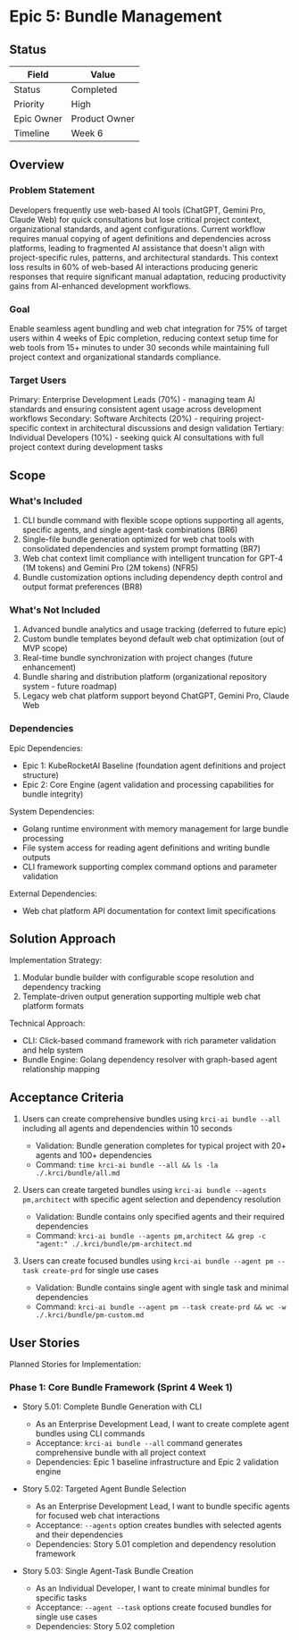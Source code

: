 # Epic 5: Bundle Management

## Status

| Field                | Value                    |
|----------------------|--------------------------|
| Status               | Completed                |
| Priority             | High                     |
| Epic Owner           | Product Owner            |
| Timeline             | Week 6                   |

## Overview

### Problem Statement

Developers frequently use web-based AI tools (ChatGPT, Gemini Pro, Claude Web) for quick consultations but lose critical project context, organizational standards, and agent configurations. Current workflow requires manual copying of agent definitions and dependencies across platforms, leading to fragmented AI assistance that doesn't align with project-specific rules, patterns, and architectural standards. This context loss results in 60% of web-based AI interactions producing generic responses that require significant manual adaptation, reducing productivity gains from AI-enhanced development workflows.

### Goal

Enable seamless agent bundling and web chat integration for 75% of target users within 4 weeks of Epic completion, reducing context setup time for web tools from 15+ minutes to under 30 seconds while maintaining full project context and organizational standards compliance.

### Target Users

Primary: Enterprise Development Leads (70%) - managing team AI standards and ensuring consistent agent usage across development workflows
Secondary: Software Architects (20%) - requiring project-specific context in architectural discussions and design validation
Tertiary: Individual Developers (10%) - seeking quick AI consultations with full project context during development tasks

## Scope

### What's Included

1. CLI bundle command with flexible scope options supporting all agents, specific agents, and single agent-task combinations (BR6)
2. Single-file bundle generation optimized for web chat tools with consolidated dependencies and system prompt formatting (BR7)
3. Web chat context limit compliance with intelligent truncation for GPT-4 (1M tokens) and Gemini Pro (2M tokens) (NFR5)
4. Bundle customization options including dependency depth control and output format preferences (BR8)

### What's Not Included

1. Advanced bundle analytics and usage tracking (deferred to future epic)
2. Custom bundle templates beyond default web chat optimization (out of MVP scope)
3. Real-time bundle synchronization with project changes (future enhancement)
4. Bundle sharing and distribution platform (organizational repository system - future roadmap)
5. Legacy web chat platform support beyond ChatGPT, Gemini Pro, Claude Web

### Dependencies

Epic Dependencies:

- Epic 1: KubeRocketAI Baseline (foundation agent definitions and project structure)
- Epic 2: Core Engine (agent validation and processing capabilities for bundle integrity)

System Dependencies:

- Golang runtime environment with memory management for large bundle processing
- File system access for reading agent definitions and writing bundle outputs
- CLI framework supporting complex command options and parameter validation

External Dependencies:

- Web chat platform API documentation for context limit specifications

## Solution Approach

Implementation Strategy:

1. Modular bundle builder with configurable scope resolution and dependency tracking
2. Template-driven output generation supporting multiple web chat platform formats

Technical Approach:

- CLI: Click-based command framework with rich parameter validation and help system
- Bundle Engine: Golang dependency resolver with graph-based agent relationship mapping

## Acceptance Criteria

1. Users can create comprehensive bundles using `krci-ai bundle --all` including all agents and dependencies within 10 seconds
   - Validation: Bundle generation completes for typical project with 20+ agents and 100+ dependencies
   - Command: `time krci-ai bundle --all && ls -la ./.krci/bundle/all.md`

2. Users can create targeted bundles using `krci-ai bundle --agents pm,architect` with specific agent selection and dependency resolution
   - Validation: Bundle contains only specified agents and their required dependencies
   - Command: `krci-ai bundle --agents pm,architect && grep -c "agent:" ./.krci/bundle/pm-architect.md`

3. Users can create focused bundles using `krci-ai bundle --agent pm --task create-prd` for single use cases
   - Validation: Bundle contains single agent with single task and minimal dependencies
   - Command: `krci-ai bundle --agent pm --task create-prd && wc -w ./.krci/bundle/pm-custom.md`

## User Stories

Planned Stories for Implementation:

### Phase 1: Core Bundle Framework (Sprint 4 Week 1)

- Story 5.01: Complete Bundle Generation with CLI
  - As an Enterprise Development Lead, I want to create complete agent bundles using CLI commands
  - Acceptance: `krci-ai bundle --all` command generates comprehensive bundle with all project context
  - Dependencies: Epic 1 baseline infrastructure and Epic 2 validation engine

- Story 5.02: Targeted Agent Bundle Selection
  - As an Enterprise Development Lead, I want to bundle specific agents for focused web chat interactions
  - Acceptance: `--agents` option creates bundles with selected agents and their dependencies
  - Dependencies: Story 5.01 completion and dependency resolution framework

- Story 5.03: Single Agent-Task Bundle Creation
  - As an Individual Developer, I want to create minimal bundles for specific tasks
  - Acceptance: `--agent --task` options create focused bundles for single use cases
  - Dependencies: Story 5.02 completion
